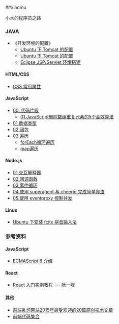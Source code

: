 ##xiaomu

小木的程序员之路

### JAVA

+ 《开发环境的配置》
	- [Ubuntu 下 Tomcat 的配置](./java/lesson0/install-jdk-on-ubuntu.md)
	- [Ubuntu 下 Tomcat 的配置](./java/lesson0/install-tomcat-on-ubuntu.md)
	- [Eclipse JSP/Servlet 环境搭建](./java/lesson0/install-eclipse-jsp-servlet-develop-environment.md)
	
#### HTML/CSS

+ [CSS 常用属性](./html_css/CSS常用属性.md)

#### JavaScript

+ [00. 代码片段](./javascript/00.代码片段)
	- [01.JavaScript删除数组重复元素的5个高效算法](./avascript/00.代码片段/01.JavaScript删除数组重复元素的5个高效算法)
+ [01.数据类型](./javascript/01.数据类型/数据类型.md)
+ [02.闭包](./javascript/02.闭包/闭包.md)
+ [03.遍历](./javascript/03.遍历)
	- [forEach循环遍历](./javascript/03.遍历/forEach循环遍历.md)
	- [map遍历](./javascript/03.遍历/map遍历.md)

#### Node.js

+ [01.交互解释器](./node.js/01.交互解释器/交互解释器.md)
+ [02.回调函数](./node.js/02.回调函数/回调函数.md)
+ [03.事件循环](./node.js/03.事件循环/事件循环.md)
+ [04.使用 superagent 与 cheerio 完成简单爬虫](./node.js/04.使用superagent与cheerio完成简单爬虫)
+ [05.使用 eventproxy 控制并发](./node.js/05.使用eventproxy控制并发/使用eventproxy控制并发.md)

#### Linux

+ [Ubuntu 下安装 fcitx 拼音输入法](./linux/how-to-install-fcitx-on-ubuntu.md)

### 参考资料

#### JavaScript 

+ [ECMAScript 6 介绍](http://javascript.ruanyifeng.com/advanced/ecmascript6.html)

#### React

+ [React 入门实例教程 --- 阮一峰](http://www.ruanyifeng.com/blog/2015/03/react.html) 


#### 其他

+ [前端乱炖网站2015年最受欢迎的20篇原创技术文章](http://zhuanlan.zhihu.com/yutou/20595886)
+ [前端代码集合](https://github.com/wteam-xq/testDemo)

